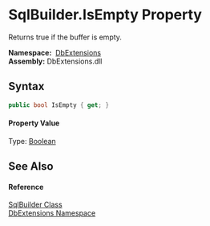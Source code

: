 SqlBuilder.IsEmpty Property
===========================
Returns true if the buffer is empty.

  **Namespace:**  [DbExtensions][1]  
  **Assembly:** DbExtensions.dll

Syntax
------

```csharp
public bool IsEmpty { get; }
```

#### Property Value
Type: [Boolean][2]

See Also
--------

#### Reference
[SqlBuilder Class][3]  
[DbExtensions Namespace][1]  

[1]: ../README.md
[2]: https://docs.microsoft.com/dotnet/api/system.boolean
[3]: README.md
